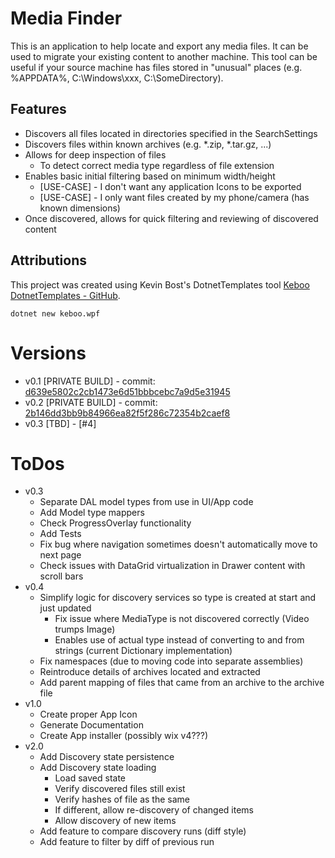 # Media Finder
This is an application to help locate and export any media files.
It can be used to migrate your existing content to another machine.
This tool can be useful if your source machine has files stored in "unusual" places (e.g. %APPDATA%, C:\Windows\xxx, C:\SomeDirectory).

## Features
- Discovers all files located in directories specified in the SearchSettings
- Discovers files within known archives (e.g. *.zip, *.tar.gz, ...)
- Allows for deep inspection of files
  - To detect correct media type regardless of file extension
- Enables basic initial filtering based on minimum width/height
  - [USE-CASE] - I don't want any application Icons to be exported
  - [USE-CASE] - I only want files created by my phone/camera (has known dimensions)
- Once discovered, allows for quick filtering and reviewing of discovered content

## Attributions
This project was created using Kevin Bost's DotnetTemplates tool [Keboo DotnetTemplates - GitHub](https://github.com/Keboo/DotnetTemplates).
```cli
dotnet new keboo.wpf
```

# Versions
- v0.1 [PRIVATE BUILD] - commit: [d639e5802c2cb1473e6d51bbbcebc7a9d5e31945](https://github.com/thepinkmile/MediaFinder/commit/d639e5802c2cb1473e6d51bbbcebc7a9d5e31945)
- v0.2 [PRIVATE BUILD] - commit: [2b146dd3bb9b84966ea82f5f286c72354b2caef8](https://github.com/thepinkmile/MediaFinder/commit/2b146dd3bb9b84966ea82f5f286c72354b2caef8)
- v0.3 [TBD] - [#4]

# ToDos
- v0.3
  - Separate DAL model types from use in UI/App code
  - Add Model type mappers
  - Check ProgressOverlay functionality
  - Add Tests
  - Fix bug where navigation sometimes doesn't automatically move to next page
  - Check issues with DataGrid virtualization in Drawer content with scroll bars
- v0.4
  - Simplify logic for discovery services so type is created at start and just updated
    - Fix issue where MediaType is not discovered correctly (Video trumps Image)
    - Enables use of actual type instead of converting to and from strings (current Dictionary implementation)
  - Fix namespaces (due to moving code into separate assemblies)
  - Reintroduce details of archives located and extracted
  - Add parent mapping of files that came from an archive to the archive file
- v1.0
  - Create proper App Icon
  - Generate Documentation
  - Create App installer (possibly wix v4???)
- v2.0
  - Add Discovery state persistence
  - Add Discovery state loading
    - Load saved state
    - Verify discovered files still exist
    - Verify hashes of file as the same
    - If different, allow re-discovery of changed items
    - Allow discovery of new items
  - Add feature to compare discovery runs (diff style)
  - Add feature to filter by diff of previous run
